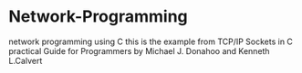 Network-Programming
===================

network programming using C
this is the example from TCP/IP Sockets in C practical Guide for Programmers by Michael J. Donahoo and Kenneth L.Calvert

